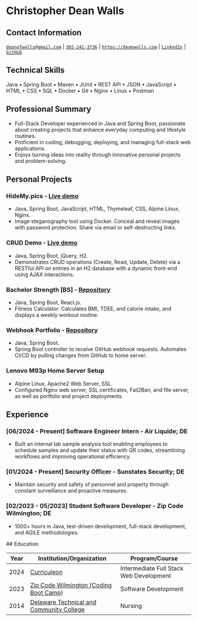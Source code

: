 <!-- <script src="http://code.jquery.com/jquery-1.4.2.min.js"></script> <script> var x = document.getElementsByClassName("site-footer-credits"); setTimeout(() => { x[0].remove(); }, 10); </script> -->

<div class="header-bar"></div>
<link rel="stylesheet" type="text/css" media="all" href="./style.css" />
<script>
    function downloadAsPDF() {
        window.location.href = 'resume.pdf';
    }
</script>
<meta property="og:title" content="Dean-Walls-Public-Portfolio" />

<!-- <button onclick="downloadAsPDF()">Download Resume As PDF</button> -->

# Christopher Dean Walls
## Contact Information
[`deanofwalls@gmail.com`](mailto:deanofwalls@gmail.com) | [`302-241-3736`](tel:+1-302-241-3736) | [`https://deanwalls.com`](https://deanwalls.com) | [`LinkedIn`](https://www.linkedin.com/in/deanofwalls/) | [`GitHub`](https://github.com/deanOfWalls)

## Technical Skills
Java • Spring Boot • Maven • JUnit • REST API • JSON • JavaScript • HTML • CSS • SQL • Docker • Git • Nginx • Linux • Postman

## Professional Summary
* Full-Stack Developer experienced in Java and Spring Boot, passionate about creating projects that enhance everyday computing and lifestyle routines.
* Proficient in coding, debugging, deploying, and managing full-stack web applications.
* Enjoys turning ideas into reality through innovative personal projects and problem-solving.

## Personal Projects
### HideMy.pics - [Live demo](https://hidemy.pics)
* Java, Spring Boot, JavaScript, HTML, Thymeleaf, CSS, Alpine Linux, Nginx.
* Image steganography tool using Docker. Conceal and reveal images with password protection. Share via email or self-destructing links.

### CRUD Demo - [Live demo](http://crud_demo.deanwalls.com)
* Java, Spring Boot, jQuery, H2.
* Demonstrates CRUD operations (Create, Read, Update, Delete) via a RESTful API on entries in an H2 database with a dynamic front-end using AJAX interactions.

### Bachelor Strength [BS] - [Repository](https://github.com/deanOfWalls/bachelor.strength)
* Java, Spring Boot, React.js.
* Fitness Calculator: Calculates BMI, TDEE, and calorie intake, and displays a weekly workout routine.

### Webhook Portfolio - [Repository](https://github.com/deanOfWalls/webhook_portfolio)
* Java, Spring Boot.
* Spring Boot controller to receive GitHub webhook requests. Automates CI/CD by pulling changes from GitHub to home server.

### Lenovo M93p Home Server Setup
* Alpine Linux, Apache2 Web Server, SSL.
* Configured Nginx web server, SSL certificates, Fail2Ban, and file server, as well as portfolio and project deployments.

## Experience
### [06/2024 - Present] Software Engineer Intern - Air Liquide; DE
* Built an internal lab sample analysis tool enabling employees to schedule samples and update their status with QR codes, streamlining workflows and improving operational efficiency.

### [01/2024 - Present] Security Officer - Sunstates Security; DE
* Maintain security and safety of personnel and property through constant surveillance and proactive measures.

### [02/2023 - 05/2023] Student Software Developer - Zip Code Wilmington; DE
* 1000+ hours in Java, test-driven development, full-stack development, and AGILE methodologies.

<div class="experience-education-space"></div>
## Education

| Year | Institution/Organization | Program/Course |
|------|---------------------------|----------------|
| 2024 | [Curriculeon](curriculeon_certificate.pdf) | Intermediate Full Stack Web Development |
| 2023 | [Zip Code Wilmington (Coding Boot Camp)](zipcode.pdf) | Software Development |
| 2014 | [Delaware Technical and Community College](lpnDiploma.pdf) | Nursing |
